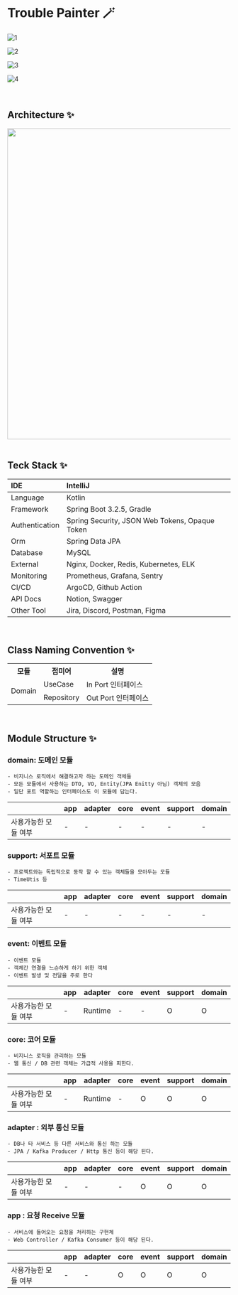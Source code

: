 # Trouble Painter 🪄

![1](https://github.com/user-attachments/assets/e39f0b35-511d-4499-92a2-043c2239f872)

![2](https://github.com/user-attachments/assets/f4ef15cf-a16b-4b44-ad99-2e18ec28851b)

![3](https://github.com/user-attachments/assets/65b07113-7c5f-4532-aae6-a62e89ee6ab6)

![4](https://github.com/user-attachments/assets/1d3311e2-f687-485c-a123-64ea25b4fecc)

<br>

## Architecture ✨

<div align=center>

<img width="700" src="https://github.com/user-attachments/assets/6a16defc-611a-4671-8c98-1998a461344a">

</div>

<br>

## Teck Stack ✨

| IDE            | IntelliJ                                       |
|:---------------|:-----------------------------------------------|
| Language       | Kotlin                                         |
| Framework      | Spring Boot 3.2.5, Gradle                      |
| Authentication | Spring Security, JSON Web Tokens, Opaque Token |
| Orm            | Spring Data JPA                                |
| Database       | MySQL                                          |
| External       | Nginx, Docker, Redis, Kubernetes, ELK          |
| Monitoring     | Prometheus, Grafana, Sentry                    |
| CI/CD          | ArgoCD, Github Action                          |
| API Docs       | Notion, Swagger                                |
| Other Tool     | Jira, Discord, Postman, Figma                  |

<br>

## Class Naming Convention ✨

<table>
    <tr>
        <th>모듈</th>
        <th>접미어</th>
        <th>설명</th>
    </tr>
    <tr>
        <td rowspan="2">Domain</td>
        <td>UseCase</td>
        <td>In Port 인터페이스 </td>
    </tr>
    <tr>
        <td>Repository</td>
        <td>Out Port 인터페이스</td>
    </tr>
</table>

<br>

## Module Structure ✨

### domain: 도메인 모듈

```text
- 비지니스 로직에서 해결하고자 하는 도메인 객체들
- 모든 모듈에서 사용하는 DTO, VO, Entity(JPA Enitty 아님) 객체의 모음
- 일단 포트 역할하는 인터페이스도 이 모듈에 담는다.
```

|             | app | adapter | core | event | support | domain |
|-------------|-----|---------|------|-------|---------|--------|
| 사용가능한 모듈 여부 | -   | -       | -    | -     | -       | -      |

### support: 서포트 모듈

```text
- 프로젝트와는 독립적으로 동작 할 수 있는 객체들을 모아두는 모듈
- TimeUtis 등
```

|             | app | adapter | core | event | support | domain |
|-------------|-----|---------|------|-------|---------|--------|
| 사용가능한 모듈 여부 | -   | -       | -    | -     | -       | -      |

### event: 이벤트 모듈

```text
- 이벤트 모듈
- 객체간 연결을 느슨하게 하기 위한 객체
- 이벤트 발생 및 전달을 주로 한다
```

|             | app | adapter | core | event | support | domain |
|-------------|-----|---------|------|-------|---------|--------|
| 사용가능한 모듈 여부 | -   | Runtime | -    | -     | O       | O      |

### core: 코어 모듈

```text
- 비지니스 로직을 관리하는 모듈
- 웹 통신 / DB 관련 객체는 가급적 사용을 피한다.
```

|             | app | adapter | core | event | support | domain |
|-------------|-----|---------|------|-------|---------|--------|
| 사용가능한 모듈 여부 | -   | Runtime | -    | O     | O       | O      |

### adapter : 외부 통신 모듈

```text
- DB나 타 서비스 등 다른 서비스와 통신 하는 모듈
- JPA / Kafka Producer / Http 통신 등이 해당 된다.
```

|             | app | adapter | core | event | support | domain |
|-------------|-----|---------|------|-------|---------|--------|
| 사용가능한 모듈 여부 | -   | -       | -    | O     | O       | O      |

### app : 요청 Receive 모듈

```text
- 서비스에 들어오는 요청을 처리하는 구현체
- Web Controller / Kafka Consumer 등이 해당 된다.
```

|             | app | adapter | core | event | support | domain |
|-------------|-----|---------|------|-------|---------|--------|
| 사용가능한 모듈 여부 | -   | -       | O    | O     | O       | O      |
